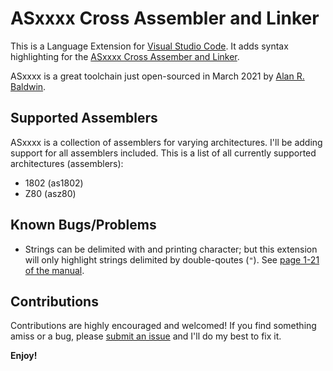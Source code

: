 # ASxxxx Cross Assembler and Linker

This is a Language Extension for [Visual Studio Code][vsc]. It adds syntax highlighting for the [ASxxxx Cross Assember and Linker][asxxxx].

ASxxxx is a great toolchain just open-sourced in March 2021 by [Alan R. Baldwin][arb].

## Supported Assemblers

ASxxxx is a collection of assemblers for varying architectures. I'll be adding support for all assemblers included. This is a list of all currently supported architectures (assemblers):

* 1802 (as1802)
* Z80 (asz80)

## Known Bugs/Problems

* Strings can be delimited with and printing character; but this extension will only highlight strings delimited by double-qoutes (`"`). See [page 1-21 of the manual][asxxxxman].

## Contributions

Contributions are highly encouraged and welcomed! If you find something amiss or a bug, please [submit an issue][iss] and I'll do my best to fix it.


[vsc]: https://code.visualstudio.com
[asxxxx]: https://shop-pdp.net/ashtml/asxxxx.php
[asxxxxman]: https://shop-pdp.net/ashtml/asmlnk.pdf
[arb]: https://shop-pdp.net/baldwi.htm
[iss]: https://github.com/georgjz/asxxxx-vscode/issues
**Enjoy!**

